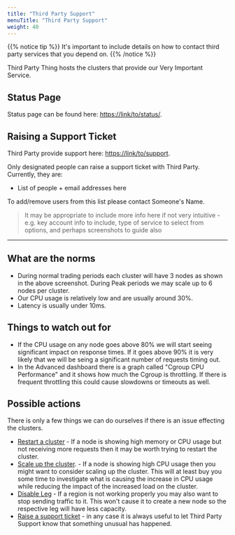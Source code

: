 ```yaml
---
title: "Third Party Support"
menuTitle: "Third Party Support"
weight: 40
---
```


{{% notice tip %}}
It's important to include details on how to contact third party services that you depend on.
{{% /notice %}}

Third Party Thing hosts the clusters that provide our Very Important Service.

## Status Page

Status page can be found here: [https://link/to/status/](https://link/to/status/).

## Raising a Support Ticket

Third Party provide support here: [https://link/to/support](https://link/to/support).

Only designated people can raise a support ticket with Third Party. Currently, they are:

* List of people + email addresses here

To add/remove users from this list please contact Someone's Name.

> It may be appropriate to include more info here if not very intuitive - e.g. key account info to include, type of service to select from options, and perhaps screenshots to guide also

---

## What are the norms

* During normal trading periods each cluster will have 3 nodes as shown in the above screenshot. During Peak periods we may scale up to 6 nodes per cluster.
* Our CPU usage is relatively low and are usually around 30%.
* Latency is usually under 10ms.

## Things to watch out for

* If the CPU usage on any node goes above 80% we will start seeing significant impact on response times. If it goes above 90% it is very likely that we will be seing a significant number of requests timing out.
* In the Advanced dashboard there is a graph called "Cgroup CPU Performance" and it shows how much the Cgroup is throttling. If there is frequent throttling this could cause slowdowns or timeouts as well.

## Possible actions

There is only a few things we can do ourselves if there is an issue effecting the clusters.

* [Restart a cluster] -  If a node is showing high memory or CPU usage but not receiving more requests then it may be worth trying to restart the cluster.
* [Scale up the cluster]. - If a node is showing high CPU usage then you might want to consider scaling up the cluster. This will at least buy you some time to investigate what is causing the increase in CPU usage while reducing the impact of the increased load on the cluster.
* [Disable Leg] - If a region is not working properly you may also want to stop sending traffic to it. This won't cause it to create a new node so the respective leg will have less capacity.
* [Raise a support ticket] - in any case it is always useful to let Third Party Support know that something unusual has happened.

[Restart a cluster]: /application-3/processes/restart-third-party-service/
[Scale up the cluster]: /application-3/processes/scaling-third-party/
[Disable Leg]: /application-3/processes/disable-leg/
[Raise a support ticket]: /application-3/third-party-support/
